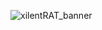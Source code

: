 
![xilentRAT_banner](https://github.com/user-attachments/assets/7eddce71-ab08-4ce9-980d-60cb8814f9de)
